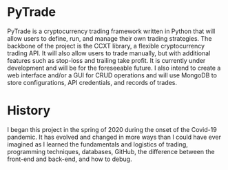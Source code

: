# PyTrade
PyTrade is a cryptocurrency trading framework written in Python that will allow users to define, run, and manage their own trading strategies. The backbone of the project is the CCXT library, a flexible cryptocurrency trading API. It will also allow users to trade manually, but with additional features such as stop-loss and trailing take profit. It is currently under development and will be for the foreseeable future. I also intend to create a web interface and/or a GUI for CRUD operations and will use MongoDB to store configurations, API credentials, and records of trades.

# History
I began this project in the spring of 2020 during the onset of the Covid-19 pandemic. It has evolved and changed in more ways than I could have ever imagined as I learned the fundamentals and logistics of trading, programming techniques, databases, GitHub, the difference between the front-end and back-end, and how to debug. 
